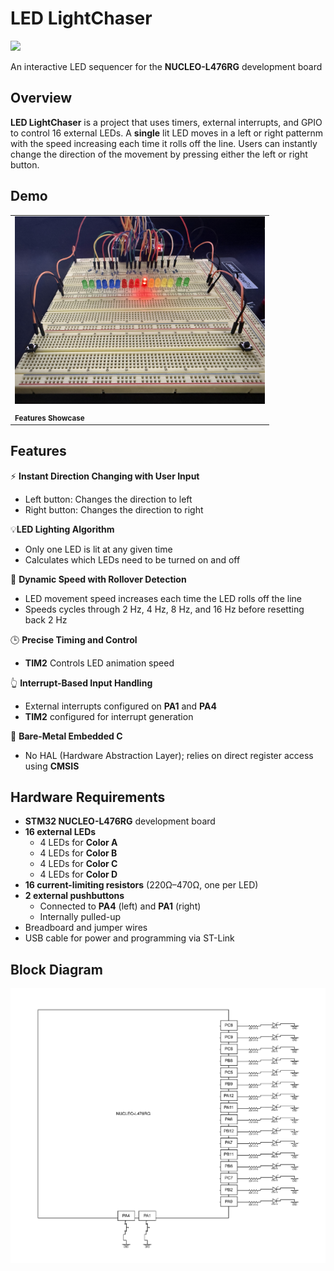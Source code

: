 # LED LightChaser
<img src="assets/Rolling_LED-LightShow_GIF.gif" width="500" />

An interactive LED sequencer for the **NUCLEO-L476RG** development board


## Overview
**LED LightChaser** is a project that uses timers, external interrupts, and GPIO to control 16 external LEDs. A **single** lit LED moves in a left or right patternm with the speed increasing each time it rolls off the line. Users can instantly change the direction of the movement by pressing either the left or right button. 

## Demo
<table>
  <tr>
    <td>
      <a href="https://www.youtube.com/watch?v=pUdSxHkesBs">
        <img src="assets/A_Rolling_LED-LightShow_DemoThumbnail.jpg" width="400" />
      </a>
    </td>

  </tr>
  <tr>
    <td><sub><strong>Features Showcase</strong></sub></td>
  </tr>
</table>

## Features
⚡ **Instant Direction Changing with User Input**  
- Left button: Changes the direction to left
- Right button: Changes the direction to right

💡**LED Lighting Algorithm**
- Only one LED is lit at any given time
- Calculates which LEDs need to be turned on and off


🔄 **Dynamic Speed with Rollover Detection**  
- LED movement speed increases each time the LED rolls off the line
- Speeds cycles through 2 Hz, 4 Hz, 8 Hz, and 16 Hz before resetting back 2 Hz

🕒 **Precise Timing and Control**  
- **TIM2** Controls LED animation speed

👆 **Interrupt-Based Input Handling**  
- External interrupts configured on **PA1**  and **PA4** 
- **TIM2** configured for interrupt generation

🧪 **Bare-Metal Embedded C**  
- No HAL (Hardware Abstraction Layer); relies on direct register access using **CMSIS**

## Hardware Requirements
- **STM32 NUCLEO-L476RG** development board  
- **16 external LEDs**  
  - 4 LEDs for **Color A**  
  - 4 LEDs for **Color B**
  - 4 LEDs for **Color C**
  - 4 LEDs for **Color D**  
- **16 current-limiting resistors** (220Ω–470Ω, one per LED)  
- **2 external pushbuttons**  
  - Connected to **PA4** (left) and **PA1** (right)  
  - Internally pulled-up  
- Breadboard and jumper wires  
- USB cable for power and programming via ST-Link

## Block Diagram
<img src="assets/LED_LightChaserBD.png" alt="Game Thumbnail" width="1000"/> 
